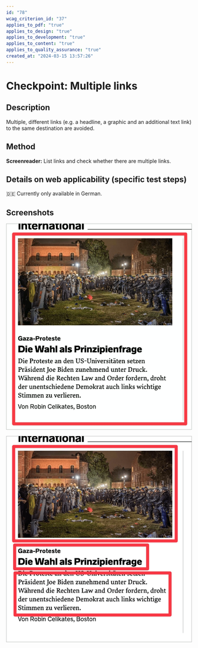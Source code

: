 ```yaml
---
id: "78"
wcag_criterion_id: "37"
applies_to_pdf: "true"
applies_to_design: "true"
applies_to_development: "true"
applies_to_content: "true"
applies_to_quality_assurance: "true"
created_at: "2024-03-15 13:57:26"
---
```


# Checkpoint: Multiple links

## Description

Multiple, different links (e.g. a headline, a graphic and an additional text link) to the same destination are avoided.

## Method

**Screenreader:** List links and check whether there are multiple links.

## Details on web applicability (specific test steps)

🇩🇪 Currently only available in German.

## Screenshots

![Card als ein einziger Link bei WOZ](images/card-als-ein-einziger-link-bei-woz.png)

![Card mit mehreren Links auf dasselbe Ziel](images/card-mit-mehreren-links-auf-dasselbe-ziel.png)